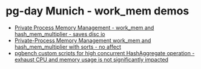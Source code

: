 # pg-day Munich - work_mem demos

* [Private Process Memory Management -  work_mem and hash_mem_multiplier - saves disc io](docs/Demo01-Private-Process-Memory-Management-work_mem-and-hash_mem_multiplier.md)
* [Private-Process Memory Management work_mem and hash_mem_multiplier with sorts - no affect](docs/Demo02-Private-Process-Memory-Management-work_mem-and-hash_mem_multiplier-with-sorts.md)
* [pgbench custom scripts for high concurrent HashAggregate operation - exhaust CPU and memory usage is not significantly impacted](docs/Demo03-pgbench-custom-scripts-for-high-concurrent-HashAggregate-operation.md)
